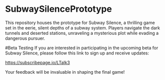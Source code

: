 # SubwaySilencePrototype
This repository houses the prototype for Subway Silence, a thrilling game set in the eerie, silent depths of a subway system. Players navigate the dark tunnels and deserted stations, unraveling a mysterious plot while evading a dangerous pursuer.

#Beta Testing
If you are interested in participating in the upcoming beta for Subway Silence, please follow this link to sign up and receive updates:

https://subscribepage.io/LTaIk3

Your feedback will be invaluable in shaping the final game!



